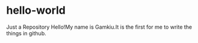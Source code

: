 # hello-world
Just a Repository
  Hello!My name is Gamkiu.It is the first for me to write the things in github.
